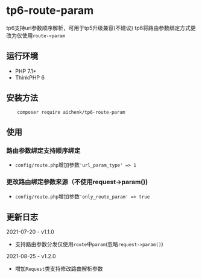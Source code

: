 # tp6-route-param
tp6支持url参数顺序解析，可用于tp5升级兼容(不建议)
tp6将路由参数绑定方式更改为仅使用`route->param`

## 运行环境
- PHP 7.1+
- ThinkPHP 6

## 安装方法
        composer require aichenk/tp6-route-param
        
## 使用
### 路由参数绑定支持顺序绑定
- `config/route.php`增加参数`'url_param_type' => 1`
### 更改路由绑定参数来源（不使用request->param())
- `config/route.php`增加参数`'only_route_param' => true`

## 更新日志
2021-07-20 - v1.1.0
- 支持路由参数分发仅使用`route`中`param`(忽略`request->param()`)

2021-08-25 - v1.2.0
- 增加`Request`类支持修改路由解析参数